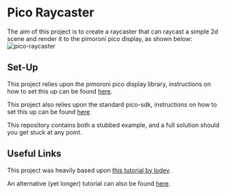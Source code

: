 # Pico Raycaster

The aim of this project is to create a raycaster that can raycast a simple 2d scene and render it to the pimoroni pico display, as shown below:
![pico-raycaster](https://github.com/a-caine/pico-raycaster/assets/66918276/3f9e39fe-8fb7-497a-9591-952386bdf293)



## Set-Up

This project relies upon the pimoroni pico display library, instructions on how to set this up can be found [here](https://github.com/pimoroni/pimoroni-pico#cc).

This project also relies upon the standard pico-sdk, instructions on how to set this up can be found [here](https://datasheets.raspberrypi.com/pico/getting-started-with-pico.pdf)

This repository contains both a stubbed example, and a full solution should you get stuck at any point.

## Useful Links

This project was heavily based upon [this tutorial by lodev](https://lodev.org/cgtutor/raycasting.html).

An alternative (yet longer) tutorial can also be found [here](https://permadi.com/1996/05/ray-casting-tutorial-table-of-contents/).
